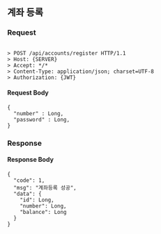 ## 계좌 등록

### Request
```

> POST /api/accounts/register HTTP/1.1
> Host: {SERVER}
> Accept: */*
> Content-Type: application/json; charset=UTF-8
> Authorization: {JWT}

```

#### Request Body
```
{
  "number" : Long,
  "password" : Long,
}
```

### Response

#### Response Body
```
{
  "code": 1,
  "msg": "계좌등록 성공",
  "data": {
    "id": Long,
    "number": Long,
    "balance": Long
  }
}
```